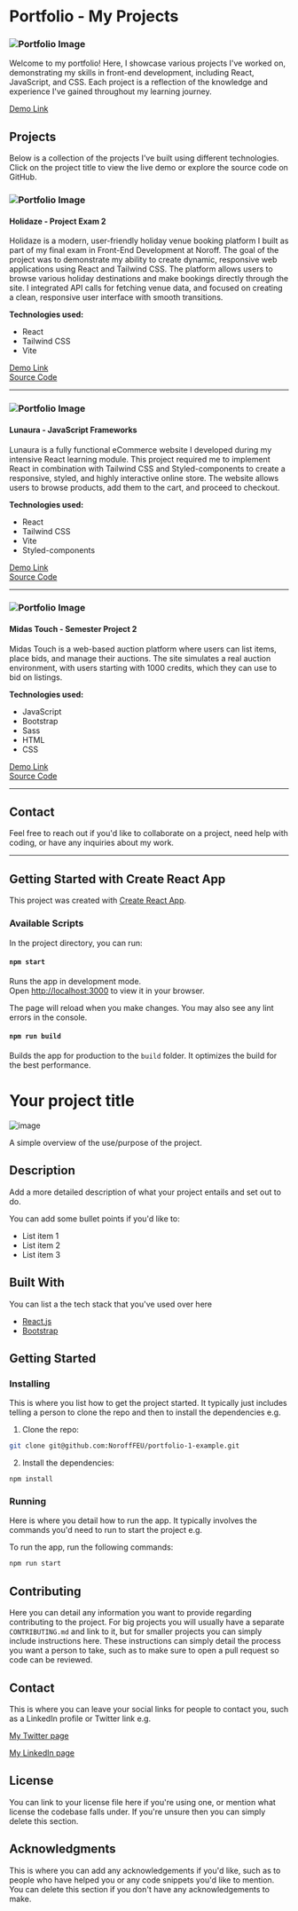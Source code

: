 # Portfolio - My Projects

### ![Portfolio Image](public/Portfolio2.jpg)

Welcome to my portfolio! Here, I showcase various projects I've worked on, demonstrating my skills in front-end development, including React, JavaScript, and CSS. Each project is a reflection of the knowledge and experience I've gained throughout my learning journey.

[Demo Link](https://holidaze-pe2-rh.netlify.app/)

## Projects

Below is a collection of the projects I’ve built using different technologies. Click on the project title to view the live demo or explore the source code on GitHub.

### ![Portfolio Image](public/Holidaze.jpg)

#### Holidaze - Project Exam 2

Holidaze is a modern, user-friendly holiday venue booking platform I built as part of my final exam in Front-End Development at Noroff. The goal of the project was to demonstrate my ability to create dynamic, responsive web applications using React and Tailwind CSS. The platform allows users to browse various holiday destinations and make bookings directly through the site. I integrated API calls for fetching venue data, and focused on creating a clean, responsive user interface with smooth transitions.

**Technologies used:**

- React
- Tailwind CSS
- Vite

[Demo Link](https://holidaze-pe2-rh.netlify.app/)  
[Source Code](https://github.com/renahashimi/holidaze-pe2.git)

---

### ![Portfolio Image](public/Lunaura.jpg)

#### Lunaura - JavaScript Frameworks

Lunaura is a fully functional eCommerce website I developed during my intensive React learning module. This project required me to implement React in combination with Tailwind CSS and Styled-components to create a responsive, styled, and highly interactive online store. The website allows users to browse products, add them to the cart, and proceed to checkout.

**Technologies used:**

- React
- Tailwind CSS
- Vite
- Styled-components

[Demo Link](https://lunaura-rh-reactapp.netlify.app)  
[Source Code](https://github.com/renahashimi/fed-frameworks-ca.git)

---

### ![Portfolio Image](public/MidasTouch.jpeg)

#### Midas Touch - Semester Project 2

Midas Touch is a web-based auction platform where users can list items, place bids, and manage their auctions. The site simulates a real auction environment, with users starting with 1000 credits, which they can use to bid on listings.

**Technologies used:**

- JavaScript
- Bootstrap
- Sass
- HTML
- CSS

[Demo Link](https://midastouch-rh-sp2.netlify.app/)  
[Source Code](https://github.com/renahashimi/SemesterProject2.git)

---

## Contact

Feel free to reach out if you'd like to collaborate on a project, need help with coding, or have any inquiries about my work.

---

## Getting Started with Create React App

This project was created with [Create React App](https://github.com/facebook/create-react-app).

### Available Scripts

In the project directory, you can run:

#### `npm start`

Runs the app in development mode.  
Open [http://localhost:3000](http://localhost:3000) to view it in your browser.

The page will reload when you make changes. You may also see any lint errors in the console.

#### `npm run build`

Builds the app for production to the `build` folder. It optimizes the build for the best performance.

# Your project title

![image](https://user-images.githubusercontent.com/52622303/164316813-4b12d99f-aeb7-4069-85cf-e72b3a50ac99.png)

A simple overview of the use/purpose of the project.

## Description

Add a more detailed description of what your project entails and set out to do.

You can add some bullet points if you'd like to:

- List item 1
- List item 2
- List item 3

## Built With

You can list a the tech stack that you've used over here

- [React.js](https://reactjs.org/)
- [Bootstrap](https://getbootstrap.com)

## Getting Started

### Installing

This is where you list how to get the project started. It typically just includes telling a person to clone the repo and then to install the dependencies e.g.

1. Clone the repo:

```bash
git clone git@github.com:NoroffFEU/portfolio-1-example.git
```

2. Install the dependencies:

```
npm install
```

### Running

Here is where you detail how to run the app. It typically involves the commands you'd need to run to start the project e.g.

To run the app, run the following commands:

```bash
npm run start
```

## Contributing

Here you can detail any information you want to provide regarding contributing to the project. For big projects you will usually have a separate `CONTRIBUTING.md` and link to it, but for smaller projects you can simply include instructions here. These instructions can simply detail the process you want a person to take, such as to make sure to open a pull request so code can be reviewed.

## Contact

This is where you can leave your social links for people to contact you, such as a LinkedIn profile or Twitter link e.g.

[My Twitter page](www.twitter.com)

[My LinkedIn page](www.linkedin.com)

## License

You can link to your license file here if you're using one, or mention what license the codebase falls under. If you're unsure then you can simply delete this section.

## Acknowledgments

This is where you can add any acknowledgements if you'd like, such as to people who have helped you or any code snippets you'd like to mention. You can delete this section if you don't have any acknowledgements to make.

